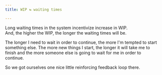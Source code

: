 ```yaml
---
title: WIP ⇆ waiting times

---
```


Long waiting times in the system incentivize increase in WIP.  
And, the higher the WIP, the longer the waiting times will be.

The longer I need to wait in order to continue, the more I'm tempted to start something else.
The more new things I start, the longer it will take me to finish and the more someone else is going to wait for me in order to continue.

So we got ourselves one nice little reinforcing feedback loop there.
